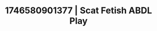 ---
categories:
- Midnight fantasy
- Immersive erotica
- Shibari art
- AI-generated
- Subtle dominance
- Erotic tension build
- ASMR
- Cosplay
image: /assets/images/1746580901377.jpg
layout: post
seo:
  description: Featured content with artistic Scat Fetish, ABDL Play. HD images available.
  keywords: Scat Fetish, ABDL Play
  og_image: /assets/images/1746580901377.jpg
  schema_type: VisualArtwork
tags:
- ABDL Play
- Scat Fetish
- '#1746580901377'
title: 1746580901377 | Scat Fetish ABDL Play
---
